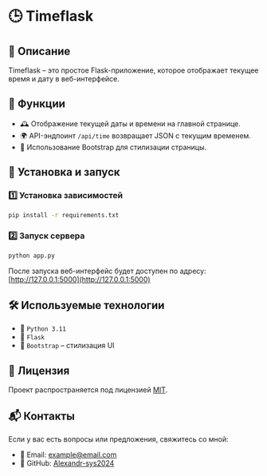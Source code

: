 # 🕒 Timeflask

## 📌 Описание
Timeflask – это простое Flask-приложение, которое отображает текущее время и дату в веб-интерфейсе.

## 🔧 Функции
- 🕰 Отображение текущей даты и времени на главной странице.
- 🌍 API-эндпоинт `/api/time` возвращает JSON с текущим временем.
- 🎨 Использование Bootstrap для стилизации страницы.

## 🚀 Установка и запуск
### 1️⃣ Установка зависимостей
```bash
pip install -r requirements.txt
```
### 2️⃣ Запуск сервера
```bash
python app.py
```
После запуска веб-интерфейс будет доступен по адресу: [http://127.0.0.1:5000](http://127.0.0.1:5000)

## 🛠 Используемые технологии
- 🐍 `Python 3.11`
- 🚀 `Flask`
- 🎨 `Bootstrap` – стилизация UI

## 📜 Лицензия
Проект распространяется под лицензией [MIT](LICENSE).

## 📬 Контакты
Если у вас есть вопросы или предложения, свяжитесь со мной:
- 📧 Email: example@email.com
- 💼 GitHub: [Alexandr-sys2024](https://github.com/Alexandr-sys2024)
